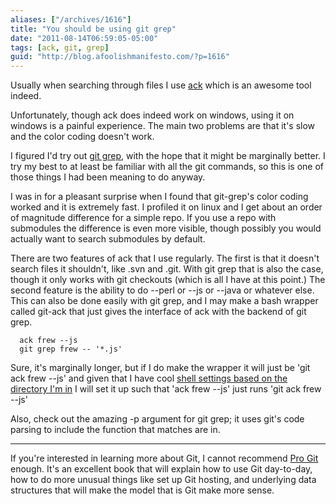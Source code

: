 ```yaml
---
aliases: ["/archives/1616"]
title: "You should be using git grep"
date: "2011-08-14T06:59:05-05:00"
tags: [ack, git, grep]
guid: "http://blog.afoolishmanifesto.com/?p=1616"
---
```

Usually when searching through files I use [ack](http://betterthangrep.com/)
which is an awesome tool indeed.

Unfortunately, though ack does indeed work on windows, using it on windows is a
painful experience. The main two problems are that it's slow and the color
coding doesn't work.

I figured I'd try out [git
grep](https://www.kernel.org/pub/software/scm/git/docs/git-grep.html), with the
hope that it might be marginally better. I try my best to at least be familiar
with all the git commands, so this is one of those things I had been meaning to
do anyway.

I was in for a pleasant surprise when I found that git-grep's color coding
worked and it is extremely fast. I profiled it on linux and I get about an order
of magnitude difference for a simple repo. If you use a repo with submodules the
difference is even more visible, though possibly you would actually want to
search submodules by default.

There are two features of ack that I use regularly. The first is that it doesn't
search files it shouldn't, like .svn and .git. With git grep that is also the
case, though it only works with git checkouts (which is all I have at this
point.) The second feature is the ability to do --perl or --js or --java or
whatever else. This can also be done easily with git grep, and I may make a bash
wrapper called git-ack that just gives the interface of ack with the backend of
git grep.

      ack frew --js
      git grep frew -- '*.js'

Sure, it's marginally longer, but if I do make the wrapper it will just be 'git
ack frew --js' and given that I have cool [shell settings based on the directory
I'm in](https://github.com/cxreg/smartcd) I will set it up such that 'ack frew
--js' just runs 'git ack frew --js'

Also, check out the amazing -p argument for git grep; it uses git's code parsing
to include the function that matches are in.

---

If you're interested in learning more about Git, I cannot recommend
<a  href="https://www.amazon.com/gp/product/1484200772/ref=as_li_tl?ie=UTF8&camp=1789&creative=9325&creativeASIN=1484200772&linkCode=as2&tag=afoolishmanif-20&linkId=73f85964b6ab98ea870583701b7e77aa">Pro Git</a><img src="//ir-na.amazon-adsystem.com/e/ir?t=afoolishmanif-20&l=am2&o=1&a=1484200772" width="1" height="1" border="0" alt="" style="border:none !important; margin:0px !important;" />
enough.  It's an excellent book that will explain how to use Git day-to-day, how
to do more unusual things like set up Git hosting, and underlying data
structures that will make the model that is Git make more sense.
